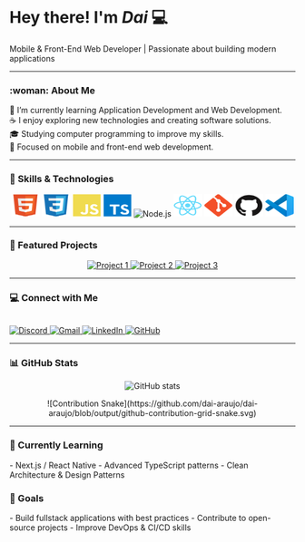 <p align="center">
  <h1>Hey there! I'm <i>Dai</i> 💻</h1>
  <p>Mobile & Front-End Web Developer | Passionate about building modern applications</p>
</p>

---

<p align="center">
  <h3> :woman: About Me </h3>
  🔭 I’m currently learning Application Development and Web Development. <br>
  ☕ I enjoy exploring new technologies and creating software solutions. <br>
  🎓 Studying computer programming to improve my skills. <br>
  💼 Focused on mobile and front-end web development.
</p>

---

<p align="center">
  <h3> 🔧 Skills & Technologies </h3>
</p>

<p align="center">
  <img alt="HTML" height="40" width="50" src="https://raw.githubusercontent.com/devicons/devicon/master/icons/html5/html5-original.svg">
  <img alt="CSS" height="40" width="50" src="https://raw.githubusercontent.com/devicons/devicon/master/icons/css3/css3-original.svg">
  <img alt="JavaScript" height="40" width="50" src="https://raw.githubusercontent.com/devicons/devicon/master/icons/javascript/javascript-plain.svg">
  <img alt="TypeScript" height="40" width="50" src="https://raw.githubusercontent.com/devicons/devicon/master/icons/typescript/typescript-plain.svg">
  <img alt="Node.js" height="40" width="50" src="https://cdn.jsdelivr.net/gh/devicons/devicon/icons/nodejs/nodejs-original.svg">
  <img alt="React" height="40" width="50" src="https://raw.githubusercontent.com/devicons/devicon/master/icons/react/react-original.svg">
  <img alt="Git" height="40" width="50" src="https://raw.githubusercontent.com/devicons/devicon/master/icons/git/git-original.svg">
  <img alt="GitHub" height="40" width="50" src="https://raw.githubusercontent.com/devicons/devicon/master/icons/github/github-original.svg">
  <img alt="VS Code" height="40" width="50" src="https://raw.githubusercontent.com/github/explore/80688e429a7d4ef2fca1e82350fe8e3517d3494d/topics/visual-studio-code/visual-studio-code.png">
</p>

---

<p align="center">
  <h3> 🚀 Featured Projects </h3>
</p>

<p align="center">
  <a href="https://github.com/dai-araujo/project-1" target="_blank">
    <img alt="Project 1" height="140" src="https://via.placeholder.com/200x120/0d6efd/ffffff?text=Project+1">
  </a>
  <a href="https://github.com/dai-araujo/project-2" target="_blank">
    <img alt="Project 2" height="140" src="https://via.placeholder.com/200x120/6f42c1/ffffff?text=Project+2">
  </a>
  <a href="https://github.com/dai-araujo/project-3" target="_blank">
    <img alt="Project 3" height="140" src="https://via.placeholder.com/200x120/fb6340/ffffff?text=Project+3">
  </a>
</p>

---

<p align="center">
  <h3> 💻 Connect with Me </h3>
  <br>
  <a href="https://discord.gg/daianapaula#8842" target="_blank">
    <img src="https://img.shields.io/badge/Discord-7289DA?style=for-the-badge&logo=discord&logoColor=white" alt="Discord">
  </a>
  <a href="mailto:daianaadepaula1@gmail.com">
    <img src="https://img.shields.io/badge/-Gmail-%23333?style=for-the-badge&logo=gmail&logoColor=white" alt="Gmail">
  </a>
  <a href="https://www.linkedin.com/in/daiana-de-paula-06aa88224/" target="_blank">
    <img src="https://img.shields.io/badge/-LinkedIn-%230077B5?style=for-the-badge&logo=linkedin&logoColor=white" alt="LinkedIn">
  </a>
  <a href="https://github.com/dai-araujo" target="_blank">
    <img src="https://img.shields.io/badge/-GitHub-%23000000?style=for-the-badge&logo=github&logoColor=white" alt="GitHub">
  </a>
</p>

---

<p align="center">
  <h3> 📊 GitHub Stats </h3>
</p>

<p align="center">
  <img src="https://github-readme-stats.vercel.app/api?username=dai-araujo&show_icons=true&theme=radical" alt="GitHub stats">
</p>

<p align="center">
  ![Contribution Snake](https://github.com/dai-araujo/dai-araujo/blob/output/github-contribution-grid-snake.svg)
</p>

---

<p align="center">
  <h3> 🌱 Currently Learning </h3>
  - Next.js / React Native  
  - Advanced TypeScript patterns  
  - Clean Architecture & Design Patterns  
</p>

<p align="center">
  <h3> 🎯 Goals </h3>
  - Build fullstack applications with best practices  
  - Contribute to open-source projects  
  - Improve DevOps & CI/CD skills  
</p>
